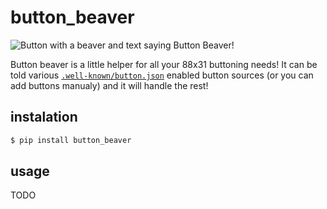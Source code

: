 # button_beaver

![Button with a beaver and text saying Button Beaver!](https://tildegit.org/MinekPo1/button_beaver/raw/branch/main/button.png)

Button beaver is a little helper for all your 88x31 buttoning needs! It can be told various [`.well-known/button.json`](https://codeberg.org/LunarEclipse/well-known-button) enabled button sources (or you can add buttons manualy)
and it will handle the rest!

## instalation

```bash
$ pip install button_beaver
```

## usage

TODO
